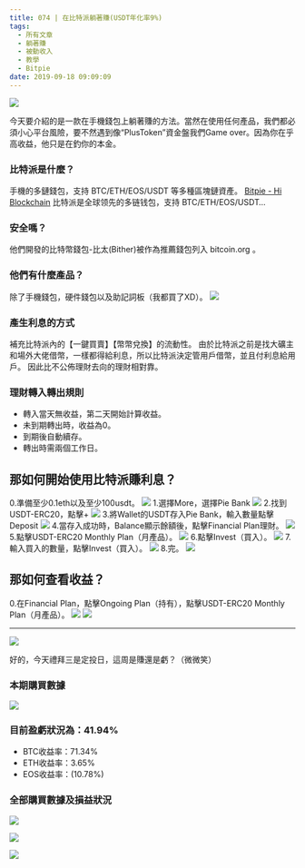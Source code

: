```yaml
---
title: 074 | 在比特派躺著賺(USDT年化率9%)
tags:
  - 所有文章
  - 躺著賺
  - 被動收入
  - 教學
  - Bitpie
date: 2019-09-18 09:09:09
---
```

![](https://firebasestorage.googleapis.com/v0/b/blog-1f60b.appspot.com/o/074-p0.gif?alt=media&token=2e8a7705-90e1-420b-b9d9-13db1a5b3d72)


今天要介紹的是一款在手機錢包上躺著賺的方法。當然在使用任何產品，我們都必須小心平台風險，要不然遇到像“PlusToken”資金盤我們Game over。因為你在乎高收益，他只是在釣你的本金。
### 比特派是什麼？
手機的多鏈錢包，支持 BTC/ETH/EOS/USDT 等多種區塊鏈資產。
[Bitpie - Hi Blockchain](https://bitpie.com)
比特派是全球领先的多链钱包，支持 BTC/ETH/EOS/USDT…

### 安全嗎？
他們開發的比特幣錢包-比太(Bither)被作為推薦錢包列入 bitcoin.org 。
### 他們有什麼產品？
除了手機錢包，硬件錢包以及助記詞板（我都買了XD）。
![](https://firebasestorage.googleapis.com/v0/b/blog-1f60b.appspot.com/o/074-p1.png?alt=media&token=27a8e923-f449-414a-881c-33634f52475c)

### 產生利息的方式
補充比特派內的【一鍵買賣】【幣幣兌換】的流動性。 由於比特派之前是找大礦主和場外大佬借幣，一樣都得給利息，所以比特派決定管用戶借幣，並且付利息給用戶。 因此比不公佈理財去向的理財相對靠。
### 理財轉入轉出規則
- 轉入當天無收益，第二天開始計算收益。
- 未到期轉出時，收益為0。
- 到期後自動續存。
- 轉出時需兩個工作日。
## 那如何開始使用比特派賺利息？
0.準備至少0.1eth以及至少100usdt。
![](https://firebasestorage.googleapis.com/v0/b/blog-1f60b.appspot.com/o/PieBank_000.png?alt=media&token=2ceffef4-05df-4b48-aee7-48e4105d29cd)
1.選擇More，選擇Pie Bank
![](https://firebasestorage.googleapis.com/v0/b/blog-1f60b.appspot.com/o/PieBank_001.png?alt=media&token=f977db80-51f2-40f4-b9ec-640b9acfb545)
2.找到USDT-ERC20，點擊+
![](https://firebasestorage.googleapis.com/v0/b/blog-1f60b.appspot.com/o/PieBank_002.png?alt=media&token=629c660b-ec1d-4952-af39-b6a4558cac88)
3.將Wallet的USDT存入Pie Bank，輸入數量點擊Deposit
![](https://firebasestorage.googleapis.com/v0/b/blog-1f60b.appspot.com/o/PieBank_003.png?alt=media&token=56cc8e0e-5c4b-4b07-a5ec-4779225f209d)
4.當存入成功時，Balance顯示餘額後，點擊Financial Plan理財。
![](https://firebasestorage.googleapis.com/v0/b/blog-1f60b.appspot.com/o/PieBank_004.png?alt=media&token=77c91339-4ed7-43ba-ad5d-25dc785c89ff)
5.點擊USDT-ERC20 Monthly Plan（月產品）。
![](https://firebasestorage.googleapis.com/v0/b/blog-1f60b.appspot.com/o/PieBank_005.png?alt=media&token=61eafd9a-d712-4f8f-9cd1-f7a8d0400b75)
6.點擊Invest（買入）。
![](https://firebasestorage.googleapis.com/v0/b/blog-1f60b.appspot.com/o/PieBank_006.png?alt=media&token=c2c4f2a0-8fe1-4802-865c-59ca36347060)
7.輸入買入的數量，點擊Invest（買入）。
![](https://firebasestorage.googleapis.com/v0/b/blog-1f60b.appspot.com/o/PieBank_007.png?alt=media&token=09005a77-c79c-4e87-906e-1000679a1734)
8.完。
![](https://firebasestorage.googleapis.com/v0/b/blog-1f60b.appspot.com/o/PieBank_008.png?alt=media&token=7778e7bd-cfce-4042-8de9-1aa9d50437e0)
## 那如何查看收益？
0.在Financial Plan，點擊Ongoing Plan（持有），點擊USDT-ERC20 Monthly Plan（月產品）。
![](https://firebasestorage.googleapis.com/v0/b/blog-1f60b.appspot.com/o/PieBankCheck_000.png?alt=media&token=654cc896-4919-476b-a64b-d9669572d558)
![](https://firebasestorage.googleapis.com/v0/b/blog-1f60b.appspot.com/o/PieBankCheck_001.png?alt=media&token=332b5a58-3f51-4ff8-a390-3ecb8af77f0a)
***
![](https://firebasestorage.googleapis.com/v0/b/blog-1f60b.appspot.com/o/%E6%95%B2%E9%BB%91%E6%9D%BF.gif?alt=media&token=6c8bcefd-00be-4eed-8a5f-b7943a377dab)

好的，今天禮拜三是定投日，這周是賺還是虧？（微微笑）
### 本期購買數據
![](https://firebasestorage.googleapis.com/v0/b/blog-1f60b.appspot.com/o/%E8%B4%AD%E4%B9%B0%E6%95%B0%E6%8D%AE074.png?alt=media&token=52aa5571-9bca-4ac1-bc72-bac4b1292524)

### 目前盈虧狀況為：41.94%
- BTC收益率：71.34%
- ETH收益率：3.65%
- EOS收益率：(10.78%)

### 全部購買數據及損益狀況
![](https://firebasestorage.googleapis.com/v0/b/blog-1f60b.appspot.com/o/%E5%85%A8%E9%83%A8%E8%B4%AD%E4%B9%B0%E6%95%B0%E6%8D%AE%E5%8F%8A%E6%8D%9F%E7%9B%8A%E7%8A%B6%E5%86%B5074.png?alt=media&token=88034c3a-7e7f-4c47-864b-3b37112ff6a4)

![](https://firebasestorage.googleapis.com/v0/b/blog-1f60b.appspot.com/o/%E5%85%A8%E9%83%A8%E8%B4%AD%E4%B9%B0%E6%95%B0%E6%8D%AE%E5%8F%8A%E6%8D%9F%E7%9B%8A%E7%8A%B6%E5%86%B50031-060.png?alt=media&token=57f6125d-2f30-4ee2-a09b-50b9d3629184)

![](https://firebasestorage.googleapis.com/v0/b/blog-1f60b.appspot.com/o/%E5%85%A8%E9%83%A8%E8%B4%AD%E4%B9%B0%E6%95%B0%E6%8D%AE%E5%8F%8A%E6%8D%9F%E7%9B%8A%E7%8A%B6%E5%86%B5001-030.png?alt=media&token=ef3327f5-cbca-480b-a2f2-b1df9014f42c)